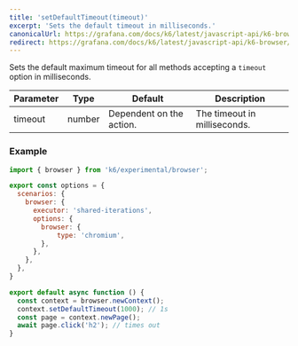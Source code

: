 ```yaml
---
title: 'setDefaultTimeout(timeout)'
excerpt: 'Sets the default timeout in milliseconds.'
canonicalUrl: https://grafana.com/docs/k6/latest/javascript-api/k6-browser/browsercontext/setdefaulttimeout/
redirect: https://grafana.com/docs/k6/latest/javascript-api/k6-browser/browsercontext/setdefaulttimeout/
---
```


Sets the default maximum timeout for all methods accepting a `timeout` option in milliseconds.

| Parameter | Type   | Default                  | Description                  |
|-----------|--------|--------------------------|------------------------------|
| timeout   | number | Dependent on the action. | The timeout in milliseconds. |


### Example

<CodeGroup labels={[]}>

```javascript
import { browser } from 'k6/experimental/browser';

export const options = {
  scenarios: {
    browser: {
      executor: 'shared-iterations',
      options: {
        browser: {
            type: 'chromium',
        },
      },
    },
  },
}

export default async function () {
  const context = browser.newContext();
  context.setDefaultTimeout(1000); // 1s
  const page = context.newPage();
  await page.click('h2'); // times out
}
```

</CodeGroup>
